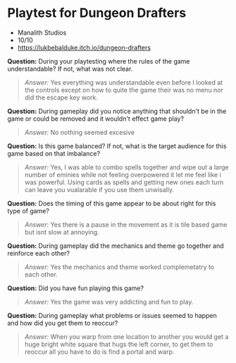 # Playtest for Dungeon Drafters

* Manalith Studios
* 10/10
* https://lukbebalduke.itch.io/dungeon-drafters

**Question:** During your playtesting where the rules of the game understandable? If not, what was not clear.
> _Answer:_ Yes everything was understandable even before I looked at the controls except on how to quite the game their was no menu nor did the escape key work.

**Question:** During gameplay did you notice anything that shouldn't be in the game or could be removed and it wouldn't effect game play?
> _Answer:_ No nothing seemed excesive

**Question:** Is this game balanced? If not, what is the target audience for this game based on that imbalance?
> _Answer:_ Yes, I was able to combo spells together and wipe out a large number of eminies while not feeling overpowered it let me feel like i was powerful. Using cards as spells and getting new ones each turn can leave you vualarable if you use them unwisally.

**Question:** Does the timing of this game appear to be about right for this type of game?
> _Answer:_ Yes there is a pause in the movement as it is tile based game but isnt slow at annoying. 

**Question:** During gameplay did the mechanics and theme go together and reinforce each other?
> _Answer:_ Yes the mechanics and theme worked complemetatry to each other.

**Question:** Did you have fun playing this game?
> _Answer:_ Yes the game was very addicting and fun to play.

**Question:** During gameplay what problems or issues seemed to happen and how did you get them to reoccur?
> _Answer:_ When you warp from one location to another you would get a huge bright white square that hugs the left corner, to get them to reoccur all you have to do is find a portal and warp.
